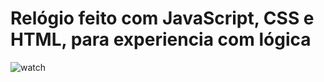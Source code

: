 # Relógio feito com JavaScript, CSS e HTML, para experiencia com lógica

![watch](https://github.com/Zuucas/Watch/assets/106625939/12b61653-502b-4a80-830a-18d993725564)
